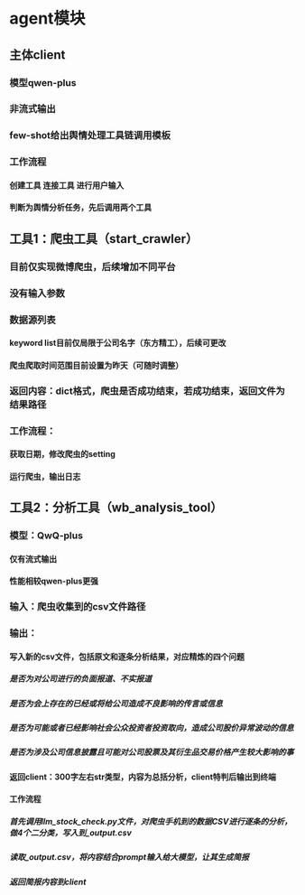 <!-- 
1. 框架图：这个agent包含哪些模块，每个模块的职责，输入和输出以及整个系统的输入和输出要求。
2. 每个模块的一些细节，比如数据源列表、关键词列表、模块的详细配置项、逻辑分支等。 -->

# agent模块

## 主体client
### 模型qwen-plus
### 非流式输出
### few-shot给出舆情处理工具链调用模板
### 工作流程
#### 创建工具 连接工具 进行用户输入
#### 判断为舆情分析任务，先后调用两个工具
#### 

## 工具1：爬虫工具（start_crawler）
### 目前仅实现微博爬虫，后续增加不同平台
### 没有输入参数
### 数据源列表
#### keyword list目前仅局限于公司名字（东方精工），后续可更改
#### 爬虫爬取时间范围目前设置为昨天（可随时调整）
### 返回内容：dict格式，爬虫是否成功结束，若成功结束，返回文件为结果路径
### 工作流程：
#### 获取日期，修改爬虫的setting
#### 运行爬虫，输出日志

## 工具2：分析工具（wb_analysis_tool）
### 模型：QwQ-plus
#### 仅有流式输出
#### 性能相较qwen-plus更强
### 输入：爬虫收集到的csv文件路径
### 输出：
#### 写入新的csv文件，包括原文和逐条分析结果，对应精炼的四个问题
##### 是否为对公司进行的负面报道、不实报道
##### 是否为会上存在的已经或将给公司造成不良影响的传言或信息
##### 是否为可能或者已经影响社会公众投资者投资取向，造成公司股价异常波动的信息
##### 是否为涉及公司信息披露且可能对公司股票及其衍生品交易价格产生较大影响的事
#### 返回client：300字左右str类型，内容为总括分析，client特判后输出到终端
#### 工作流程
##### 首先调用llm_stock_check.py文件，对爬虫手机到的数据CSV进行逐条的分析，做4个二分类，写入到_output.csv
##### 读取_output.csv，将内容结合prompt输入给大模型，让其生成简报
##### 返回简报内容到client
